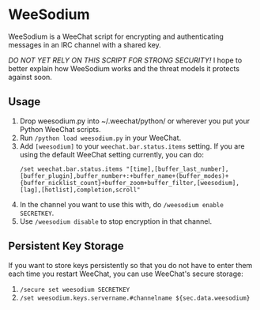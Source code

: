# WeeSodium

WeeSodium is a WeeChat script for encrypting and authenticating messages in an
IRC channel with a shared key.

*DO NOT YET RELY ON THIS SCRIPT FOR STRONG SECURITY!* I hope to better explain
how WeeSodium works and the threat models it protects against soon.

## Usage
1. Drop weesodium.py into ~/.weechat/python/ or wherever you put your Python
   WeeChat scripts.
2. Run `/python load weesodium.py` in your WeeChat.
3. Add `[weesodium]` to your `weechat.bar.status.items` setting. If you are using the default WeeChat setting currently, you can do:
   ```
   /set weechat.bar.status.items "[time],[buffer_last_number],[buffer_plugin],buffer_number+:+buffer_name+(buffer_modes)+{buffer_nicklist_count}+buffer_zoom+buffer_filter,[weesodium],[lag],[hotlist],completion,scroll"
   ```
4. In the channel you want to use this with, do `/weesodium enable SECRETKEY`.
5. Use `/weesodium disable` to stop encryption in that channel.

## Persistent Key Storage
If you want to store keys persistently so that you do not have to enter them
each time you restart WeeChat, you can use WeeChat's secure storage:

1. `/secure set weesodium SECRETKEY`
2. `/set weesodium.keys.servername.#channelname ${sec.data.weesodium}`
